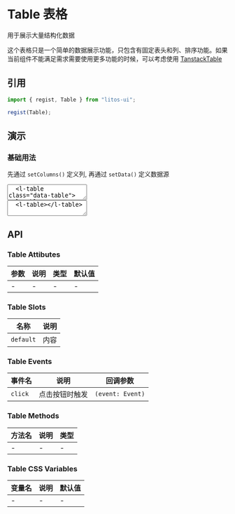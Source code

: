 # Table 表格

用于展示大量结构化数据

这个表格只是一个简单的数据展示功能，只包含有固定表头和列、排序功能。如果当前组件不能满足需求需要使用更多功能的时候，可以考虑使用 [TanstackTable](https://tanstack.com/table/latest)

## 引用

```js
import { regist, Table } from "litos-ui";

regist(Table);
```

## 演示

<script>
  import { onMounted, onUnmounted, nextTick, iterate }  from 'vue';
  import { $ } from 'ph-utils/dom'

  let $tables;

  const dataSource = [
    {
      id: 1,
      name: '张三',
      age: 18,
      address: '北京朝阳',
    },
    {
      id: 2,
      name: '李四',
      age: 19,
      address: '北京朝阳',
    },
    {
      id: 3,
      name: '王五',
      age: 20,
      address: '北京朝阳',
    },
  ];

  const columns = [{
    title: '姓名',
    key: 'name',
    width: 80
  }, {
    title: '年龄',
    key: 'age',
    width: 80
  }, {
    title: '住址',
    key: 'address',
    width: 80
  }, {
    title: '操作',
    width: 80,
    render: () => [
    ]
  }]

  onMounted(() => {
    if (!import.meta.env.SSR) {
      nextTick(() => {
        $tables = $('.data-table');
        if (!$tables.length) {
          return;
        }
        iterate($tables, ($table) => {
          $table.setColumns(columns);
          $table.setData(dataSource);
        });
      });
    }
  });

  onUnmounted(() => {
    $tables = null;
  });
</script>

### 基础用法

先通过 `setColumns()` 定义列, 再通过 `setData()` 定义数据源

<ClientOnly>
<l-code-preview>
<textarea lang="html">
  <l-table class="data-table"></l-table>
</textarea>
<div class="source">
<textarea lang="html">
  <l-table></l-table>
</textarea>
</div>
</l-code-preview>
</ClientOnly>

## API

### Table Attibutes

<!-- prettier-ignore -->
| 参数 | 说明 | 类型 | 默认值 |
| --- | --- | --- | --- |
| - | - | - | - |

### Table Slots

<!-- prettier-ignore -->
| 名称 | 说明 |
| --- | --- |
| `default` | 内容 |

### Table Events

<!-- prettier-ignore -->
| 事件名 | 说明 | 回调参数 |
| --- | --- | --- |
| `click` | 点击按钮时触发 | `(event: Event)` |

### Table Methods

<!-- prettier-ignore -->
| 方法名 | 说明 | 类型 |
| --- | --- | --- |
| - | - | - |

### Table CSS Variables

<!-- prettier-ignore -->
| 变量名 | 说明 | 默认值 |
| --- | --- | --- |
| - | - | - |
